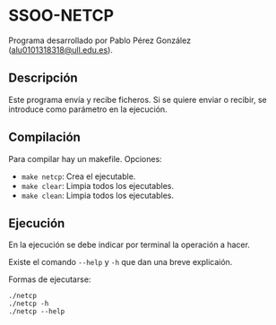 # SSOO-NETCP

Programa desarrollado por Pablo Pérez González (alu0101318318@ull.edu.es).
## **Descripción**
Este programa envía y recibe ficheros. Si se quiere enviar o recibir, se introduce como parámetro en la ejecución.

## **Compilación**
Para compilar hay un makefile. Opciones:

* `make netcp`: Crea el ejecutable.
* `make clear`: Limpia todos los ejecutables.
* `make clean`: Limpia todos los ejecutables.

## **Ejecución**

En la ejecución se debe indicar por terminal la operación a hacer.

Existe el comando `--help` y `-h` que dan una breve explicaión.

Formas de ejecutarse:
```
./netcp
./netcp -h
./netcp --help
```

